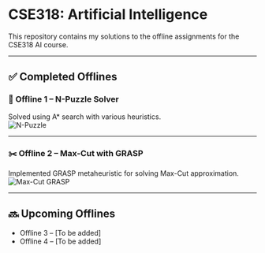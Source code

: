 # CSE318: Artificial Intelligence

This repository contains my solutions to the offline assignments for the CSE318 AI course.

---

## ✅ Completed Offlines

### 🧩 Offline 1 – N-Puzzle Solver
Solved using A* search with various heuristics.  
![N-Puzzle](https://upload.wikimedia.org/wikipedia/commons/thumb/8/8d/15-puzzle.svg/220px-15-puzzle.svg.png)

---

### ✂️ Offline 2 – Max-Cut with GRASP
Implemented GRASP metaheuristic for solving Max-Cut approximation.  
![Max-Cut GRASP](https://upload.wikimedia.org/wikipedia/commons/thumb/e/e6/Max-Cut.svg/300px-Max-Cut.svg.png)

---

## 🔜 Upcoming Offlines

- Offline 3 – [To be added]
- Offline 4 – [To be added]
